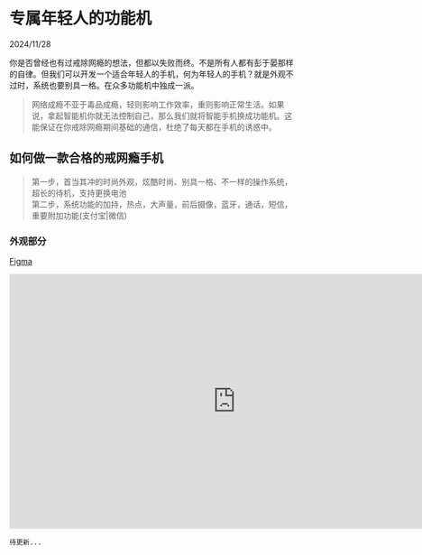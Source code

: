 # 专属年轻人的功能机

2024/11/28

你是否曾经也有过戒除网瘾的想法，但都以失败而终。不是所有人都有彭于晏那样的自律。但我们可以开发一个适合年轻人的手机，何为年轻人的手机？就是外观不过时，系统也要别具一格。在众多功能机中独成一派。

> 网络成瘾不亚于毒品成瘾，轻则影响工作效率，重则影响正常生活。如果说，拿起智能机你就无法控制自己，那么我们就将智能手机换成功能机。这能保证在你戒除网瘾期间基础的通信，杜绝了每天都在手机的诱惑中。

## 如何做一款合格的戒网瘾手机

> 第一步，首当其冲的时尚外观，炫酷时尚、别具一格、不一样的操作系统，超长的待机，支持更换电池<br>
> 第二步，系统功能的加持，热点，大声量，前后摄像，蓝牙，通话，短信，重要附加功能(支付宝|微信)

### 外观部分

[Figma](https://www.figma.com/design/fPocPFuxzEYJz2gZ9O9J53/Phone)

<iframe style="border: 1px solid rgba(0, 0, 0, 0.1);" width="800" height="450" src="https://embed.figma.com/design/fPocPFuxzEYJz2gZ9O9J53/Phone?embed-host=share" allowfullscreen></iframe>

    待更新...